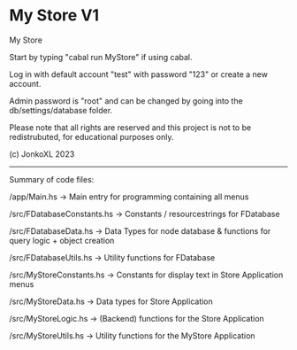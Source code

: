 # My Store V1
My Store

Start by typing "cabal run MyStore" if using cabal.

Log in with default account "test" with password "123" or create a new account.

Admin password is "root" and can be changed by going into the db/settings/database folder.

Please note that all rights are reserved and this project is not to be redistrubuted, for educational purposes only.

(c) JonkoXL 2023

--------------

Summary of code files:


/app/Main.hs -> Main entry for programming containing all menus

/src/FDatabaseConstants.hs -> Constants / resourcestrings for FDatabase

/src/FDatabaseData.hs -> Data Types for node database & functions for query logic + object creation 

/src/FDatabaseUtils.hs -> Utility functions for FDatabase

/src/MyStoreConstants.hs -> Constants for display text in Store Application menus

/src/MyStoreData.hs -> Data types for Store Application

/src/MyStoreLogic.hs -> (Backend) functions for the Store Application

/src/MyStoreUtils.hs -> Utility functions for the  MyStore Application


